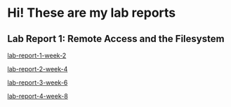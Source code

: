 # Hi! These are my lab reports

## Lab Report 1: Remote Access and the Filesystem


[lab-report-1-week-2](https://Kenry3.github.io/cse15l-lab-reports/lab-report-1-week-2.html)

[lab-report-2-week-4](https://Kenry3.github.io/cse15l-lab-reports/lab-report-2-week-4.html)

[lab-report-3-week-6](https://Kenry3.github.io/cse15l-lab-reports/lab-report-3-week-6.html)

[lab-report-4-week-8](https://Kenry3.github.io/cse15l-lab-reports/lab-report-4-week-8.html)
